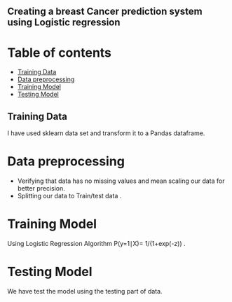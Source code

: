## Creating a breast Cancer prediction system using Logistic regression

# Table of contents 
- [Training Data](#data)
- [Data preprocessing ](#preprocessing)
- [Training Model](#training)
- [Testing Model](#testing)



## Training Data
I have used sklearn data set and transform it to a Pandas dataframe.

# Data preprocessing
+ Verifying that data has no missing values and mean scaling our data for better precision.
+ Splitting our data to Train/test data .

# Training Model
Using Logistic Regression Algorithm 
P(y=1∣X)= 1/(1+exp(-z)) .

# Testing Model
We have test the model using the testing part of data.




